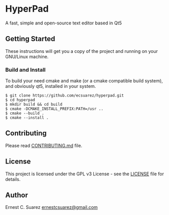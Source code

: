 # HyperPad
A fast, simple and open-source text editor based in Qt5

## Getting Started
These instructions will get you a copy of the project and running on your GNU/Linux machine.

###  Build and Install
To build your need cmake and make (or a cmake compatible build system), and obviously qt5,
installed in your system.
```
$ git clone https://github.com/ecsuarez/hyperpad.git
$ cd hyperpad
$ mkdir build && cd build
$ cmake -DCMAKE_INSTALL_PREFIX:PATH=/usr ..
$ cmake --build .
$ cmake --install .
```

## Contributing
Please read [CONTRIBUTING.md](CONTRIBUTING.md) file.

## License
This project is licensed under the GPL v3 License - see the [LICENSE](LICENSE) file for details.

## Author
Ernest C. Suarez <ernestcsuarez@gmail.com>
